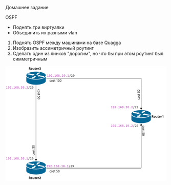 Домашнее задание


OSPF
- Поднять три виртуалки
- Объединить их разными vlan
1. Поднять OSPF между машинами на базе Quagga
2. Изобразить ассиметричный роутинг
3. Сделать один из линков "дорогим", но что бы при этом роутинг был симметричным


![](lan.png?raw=true)
